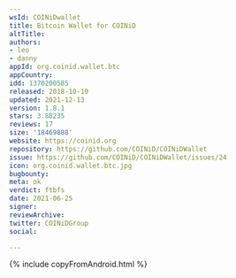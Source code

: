 ```yaml
---
wsId: COINiDwallet
title: Bitcoin Wallet for COINiD
altTitle: 
authors:
- leo
- danny
appId: org.coinid.wallet.btc
appCountry: 
idd: 1370200585
released: 2018-10-10
updated: 2021-12-13
version: 1.8.1
stars: 3.88235
reviews: 17
size: '18469888'
website: https://coinid.org
repository: https://github.com/COINiD/COINiDWallet
issue: https://github.com/COINiD/COINiDWallet/issues/24
icon: org.coinid.wallet.btc.jpg
bugbounty: 
meta: ok
verdict: ftbfs
date: 2021-06-25
signer: 
reviewArchive: 
twitter: COINiDGroup
social: 

---
```


{% include copyFromAndroid.html %}
